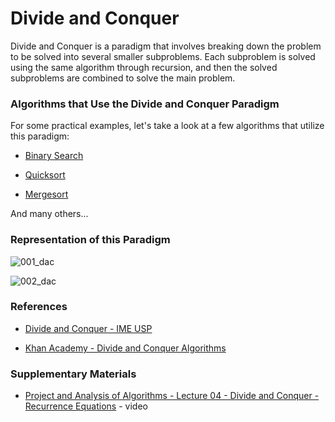 # Divide and Conquer

Divide and Conquer is a paradigm that involves breaking down the problem to be solved into several smaller subproblems. Each subproblem is solved using the same algorithm through recursion, and then the solved subproblems are combined to solve the main problem.

### Algorithms that Use the Divide and Conquer Paradigm

For some practical examples, let's take a look at a few algorithms that utilize this paradigm:

- [Binary Search](https://github.com/guihcodes/software-engineering-skills/tree/develop/algorithms/binary_search)

- [Quicksort](https://github.com/guihcodes/software-engineering-skills/tree/develop/algorithms/quicksort)

- [Mergesort](https://github.com/guihcodes/software-engineering-skills/tree/develop/algorithms/mergesort)

And many others...

### Representation of this Paradigm

![001_dac](https://user-images.githubusercontent.com/48635609/91243690-f09cd080-e720-11ea-8354-8dfbed38d673.png)

![002_dac](https://user-images.githubusercontent.com/48635609/91243707-fa263880-e720-11ea-99ab-5b64bd4bf089.png)

### References

- [Divide and Conquer - IME USP](https://www.ime.usp.br/~pf/analise_de_algoritmos/aulas/divide-and-conquer.html)

- [Khan Academy - Divide and Conquer Algorithms](https://pt.khanacademy.org/computing/computer-science/algorithms/merge-sort/a/divide-and-conquer-algorithms)

### Supplementary Materials

- [Project and Analysis of Algorithms - Lecture 04 - Divide and Conquer - Recurrence Equations](https://www.youtube.com/watch?v=eTYN65ap_cU) - video